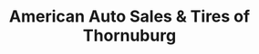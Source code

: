 ---
title: "American Auto Sales & Tires of Thornuburg"
url: /woodford/american-auto-sales-and-tires-of-thornuburg/
shop: car
---